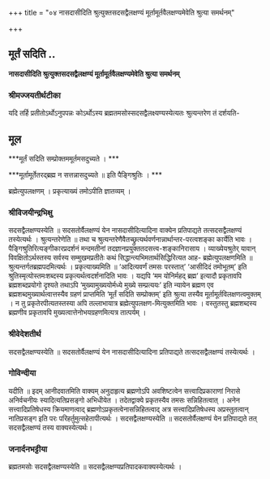 +++
title = "०४ नासदासीदिति श्रुत्युक्तसदसद्वैलक्षण्यं मूर्तामूर्तवैलक्षण्यमेवेति श्रुत्या समर्थनम्"

+++


## मूर्तं सदिति ..

**नासदासीदिति श्रुत्युक्तसदसद्वैलक्षण्यं मूर्तामूर्तवैलक्षण्यमेवेति श्रुत्या समर्थनम्**

### **श्रीमज्जयतीर्थटीका**

यदि तर्हि प्रतीतोऽर्थोऽनुपपन्नः कोऽर्थोऽस्य ब्रह्मतमसोस्सदसद्वैलक्ष्यण्यस्येत्यतः श्रुत्यन्तरेण तं दर्शयति-

## **मूल**

***मूर्तं सदिति सम्प्रोक्तममूर्तमसदुच्यते । ***

***मूर्तामूर्तेतरद्ब्रह्म न सत्तन्नासदुच्यते ॥ इति पैङ्गिश्रुतिः । ***

ब्रह्मेत्युपलक्षणम् । प्रकृत्याख्यं तमोऽपीति ज्ञातव्यम् ।

### **श्रीविजयीन्द्रभिक्षु**

सदसद्वैलक्षण्यस्येति ॥ सदसतोर्वैलक्षण्यं येन नासदासीदित्यादिना वाक्येन प्रतिपाद्यते तत्सदसद्वैलक्षण्यं तस्येत्यर्थः । श्रुत्यन्तरेणेति ॥ तथा च श्रुत्यन्तरेणैवैतच्छ्रुत्यर्थवर्णनान्नार्थान्तर-परत्वशङ्का कार्येति भावः । पैङ्गिश्रुतिरित्यङ्गीकारप्रदर्शनं मन्दमतीनां तदज्ञानप्रयुक्ततदसत्त्व-शङ्कानिरासाय । व्याख्येयश्रुतेर् यावान् विवक्षितोऽर्थस्तस्य सर्वस्य सम्मुखमप्रतीतेः कथं सिद्धान्त्यभिमतार्थसिद्धिरित्यत आह- ब्रह्मेत्युपलक्षणमिति ॥ श्रुत्यन्तर्गतब्रह्मपदमित्यर्थः । प्रकृत्याख्यमिति ॥ ‘आदित्यवर्णं तमसः परस्तात्’ ‘आसीदिदं तमोभूतम्’ इति श्रुतिस्मृत्योस्तमःशब्दस्य प्रकृत्यर्थत्वदर्शनादिति भावः । यद्यपि ‘मम योनिर्महद् ब्रह्म’ इत्यादौ प्रकृतावपि ब्रह्मशब्दप्रयोगो दृश्यते तथाऽपि ‘मुख्यामुख्ययोर्मध्ये मुख्ये सम्प्रत्ययः’ इति न्यायेन ब्रह्मण एव ब्रह्मशब्दमुख्यार्थत्वात्तस्यैव ग्रहणं प्राप्तमिति ‘मूर्तं सदिति सम्प्रोक्तम्’ इति श्रुत्या तस्यैव मूर्तामूर्तविलक्षणत्वमुक्तम् । न तु प्रकृतेरपीत्यतस्तस्या अपि तल्लाभायात्र ब्रह्मेत्युपलक्षण-मित्युक्तमिति भावः । वस्तुतस्तु ब्रह्मशब्दस्य ब्रह्मणीव प्रकृतावपि मुख्यत्वात्तेनोभयग्रहणमित्यत्र तात्पर्यम् ।

### **श्रीवेदेशतीर्थ**

सदसद्वैलक्षण्यस्येति ॥ सदसतोर्वैलक्षण्यं येन नासदासीदित्यादिना प्रतिपाद्यते तत्सदसद्वैलक्षण्यं तस्येत्यर्थः ।

### **गोविन्दीया**

यदीति ॥ इदम् आनीदवातमिति वाक्यम् अनुदाहृत्य ब्रह्मणोऽपि अवशिष्टत्वेन सत्त्वादिप्रकाराणां निरासे अनिर्वचनीयः स्यादित्यतिप्रसङ्गो अभिधीयेत । तदेतद्वाक्ये प्रकृतस्यैव तमसः सन्निहितत्वात् । अनेन सत्त्वादिप्रतिषेधस्य क्रियमाणत्वाद् ब्रह्मणोऽप्रकृतत्वेनासन्निहितत्वाद् अत्र सत्त्वादिप्रतिषेधस्य अप्रस्तुतत्वान् नातिप्रसङ्ग इति परः परिहर्तुमुत्सहेतापीत्यर्थः । सदसद्वैलक्षण्यस्येति ॥ सदसतोर्वैलक्षण्यं येन प्रतिपाद्यते तत् सदसद्वैलक्षण्यं तस्य वाक्यस्येत्यर्थः।

### **जनार्दनभट्टीया**

ब्रह्मतमसोः सदसद्वैलक्षण्यस्येति ॥ सदसद्वैलक्षण्यप्रतिपादकवाक्यस्येत्यर्थः ।

